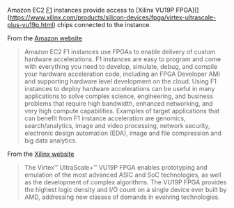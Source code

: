 Amazon EC2 [F1](https://aws.amazon.com/ec2/instance-types/f1/) instances provide access to [Xilinx VU19P FPGA](](https://www.xilinx.com/products/silicon-devices/fpga/virtex-ultrascale-plus-vu19p.html) chips connected to the instance.

From the [Amazon website](https://aws.amazon.com/ec2/instance-types/f1/)
> Amazon EC2 F1 instances use FPGAs to enable delivery of custom hardware accelerations.
> F1 instances are easy to program and come with everything you need to develop, simulate, debug, and compile your hardware acceleration code,
> including an FPGA Developer AMI and supporting hardware level development on the cloud.
> Using F1 instances to deploy hardware accelerations can be useful in many applications to solve complex science,
> engineering, and business problems that require high bandwidth, enhanced networking, and very high compute capabilities.
> Examples of target applications that can benefit from F1 instance acceleration are genomics, search/analytics, image and video processing,
> network security, electronic design automation (EDA), image and file compression and big data analytics.

From the [Xilinx website](https://www.xilinx.com/products/silicon-devices/fpga/virtex-ultrascale-plus-vu19p.html)
> The Virtex™ UltraScale+™ VU19P FPGA enables prototyping and emulation of the most advanced ASIC and SoC technologies, as well as the development of complex algorithms.
> The VU19P FPGA provides the highest logic density and I/O count on a single device ever built by AMD, addressing new classes of demands in evolving technologies.


